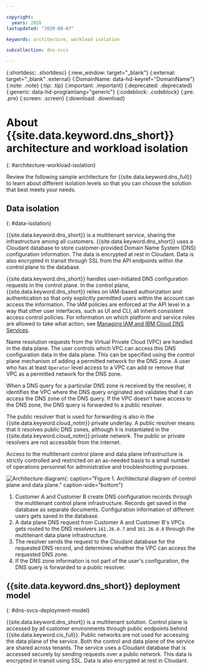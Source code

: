 ```yaml
---

copyright:
  years: 2020
lastupdated: "2020-08-07"

keywords: architecture, workload isolation

subcollection: dns-svcs

---
```


{:shortdesc: .shortdesc}
{:new_window: target="_blank"}
{:external: target="_blank" .external}
{:DomainName: data-hd-keyref="DomainName"}
{:note: .note}
{:tip: .tip}
{:important: .important}
{:deprecated: .deprecated}
{:generic: data-hd-programlang="generic"}
{:codeblock: .codeblock}
{:pre: .pre}
{:screen: .screen}
{:download: .download}


# About {{site.data.keyword.dns_short}} architecture and workload isolation
{: #architecture-workload-isolation}

Review the following sample architecture for {{site.data.keyword.dns_full}} to learn about different isolation levels so that you can choose the solution that best meets your needs.

## Data isolation
{: #data-isolation}

{{site.data.keyword.dns_short}} is a multitenant service, sharing the infrastructure among all customers. {{site.data.keyword.dns_short}} uses a Cloudant database to store customer-provided Domain Name System (DNS) configuration information. The data is encrypted at rest in Cloudant. Data is also encrypted in transit through SSL from the API endpoints within the control plane to the database.

{{site.data.keyword.dns_short}} handles user-initiated DNS configuration requests in the control plane. In the control plane, {{site.data.keyword.dns_short}} relies on IAM-based authorization and authentication so that only explicitly permitted users within the account can access the information. The IAM policies are enforced at the API level in a way that other user interfaces, such as UI and CLI, all inherit consistent access control policies. For information on which platform and service roles are allowed to take what action, see [Managing IAM and IBM Cloud DNS Services](https://cloud.ibm.com/docs/dns-svcs?topic=dns-svcs-iam). 

Name resolution requests from the Virtual Private Cloud (VPC) are handled in the data plane. The user controls which VPC can access this DNS configuration data in the data plane. This can be specified using the control plane mechanism of adding a permitted network for the DNS zone. A user who has at least `Operator` level access to a VPC can add or remove that VPC as a permitted network for the DNS zone. 

When a DNS query for a particular DNS zone is received by the resolver, it identifies the VPC where the DNS query originated and validates that it can access the DNS zone of the DNS query. If the VPC doesn't have access to the DNS zone, the DNS query is forwarded to a public resolver. 

The public resolver that is used for forwarding is also in the {{site.data.keyword.cloud_notm}} private underlay. A public resolver means that it resolves public DNS zones, although it is instantiated in the {{site.data.keyword.cloud_notm}} private network. The public or private resolvers are not accessible from the internet.

Access to the multitenant control plane and data plane infrastructure is strictly controlled and restricted on an as-needed basis to a small number of operations personnel for administrative and troubleshooting purposes.

![Architecture diagram](images/data-isolation.png "Architecture diagram"){: caption="Figure 1. Architectural diagram of control plane and data plane." caption-side="bottom"}

1. Customer A and Customer B create DNS configuration records through the multitenant control plane infrastructure. Records get saved in the database as separate documents. Configuration information of different users gets saved in the database.
1. A data plane DNS request from Customer A and Customer B's VPCs gets routed to the DNS resolvers `161.26.0.7` and `161.26.0.8` through the multitenant data plane infrastructure.
1. The resolver sends the request to the Cloudant database for the requested DNS record, and determines whether the VPC can access the requested DNS zone.
1. If the DNS zone information is not part of the user's configuration, the DNS query is forwarded to a public resolver.


## {{site.data.keyword.dns_short}} deployment model
{: #dns-svcs-deployment-model}

{{site.data.keyword.dns_short}} is a multitenant solution. Control plane is accessed by all customer environments through public endpoints behind {{site.data.keyword.cis_full}}. Public networks are not used for accessing the data plane of the service. Both the control and data plane of the service are shared across tenants. The service uses a Cloudant database that is accessed securely by sending requests over a public network. This data is encrypted in transit using SSL. Data is also encrypted at rest in Cloudant. 
